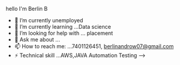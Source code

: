 hello I'm Berlin B


- 🔭 I’m currently unemployed
- 🌱 I’m currently learning ...Data science
- 🤔 I’m looking for help with ... placement 
- 💬 Ask me about ...
- 📫 How to reach me: ...7401126451, berlinandrow07@gmail.com
- ⚡ Technical skill ...AWS,JAVA Automation Testing
-->
